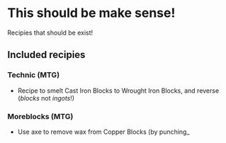 # This should be make sense!
Recipies that should be exist!
## Included recipies
### Technic (MTG)
* Recipe to smelt Cast Iron Blocks to Wrought Iron Blocks, and reverse (*blocks* not *ingots*!)
### Moreblocks (MTG)
* Use axe to remove wax from Copper Blocks (by punching_
